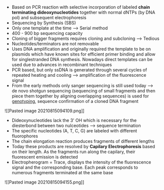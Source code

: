 - Based on PCR reaction with selective incorporation of labeled __chain terminating dideoxynucleotides__ together with normal dNTPs (by DNA pol) and subsequent electrophoresis
- Sequencing by Synthesis (SBS)
- Only one template at the time --> Serial method
- 400 - 900 bp sequencing capacity
- Cloning of bigger fragments requires cloning and subcloning --> Tedious
- Nucleotides/terminators are not removable
- Uses DNA amplification and originally required the template to be on plasmids which have known sites for efficient primer binding and allow for singlestranded DNA synthesis. Nowadays direct templates can be used due to advances in recombinant techniques
- PCR based, but only ssDNA is generated through several cycles of repeated heating and cooling --> amplification of the fluorescence signal
- From the early methods only sanger sequencing is still used today --> de novo shotgun sequencing (sequencing of small fragments and then piece them together by aligning overlapping sequences) is used for [genotyping](https://www.wikiwand.com/en/Genotyping), sequence confirmation of a cloned DNA fragment

![[Pasted image 20210815094109.png]] 
- Dideoxynucleotides lack the 3' OH which is necessary for the diesterbond between two nulceotides --> sequence termination
- The specific nucleotides (A, T, C, G) are labeled with different fluorophores
- The chain elongation reaction produces fragments of different lengths
-  Today these products are resolved by __Capilary Electrophoresis__ based on their length. As the fragments run along the capilary, their fluorescent emission is detected 
-  Electropherogram = Trace, displays the intensity of the fluorescence signal and the corresponding base. Each peak corresponds to numerous fragments terminated at the same base

![[Pasted image 20210815094155.png]]